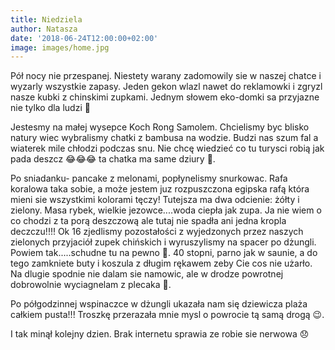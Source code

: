```yaml
---
title: Niedziela
author: Natasza
date: '2018-06-24T12:00:00+02:00'
image: images/home.jpg
---
```

Pół nocy nie przespanej. Niestety warany zadomowily sie w naszej chatce i wyzarly wszystkie zapasy. Jeden gekon wlazl nawet do reklamowki i zgryzl nasze kubki z chinskimi zupkami. Jednym słowem eko-domki sa przyjazne nie tylko dla ludzi 🙂

Jestesmy na małej wysepce Koch Rong Samolem. Chcielismy byc blisko natury wiec wybralismy chatki z bambusa na wodzie. Budzi nas szum fal a wiaterek mile chłodzi podczas snu. Nie chcę wiedzieć co tu turysci robią jak pada deszcz 😂😂😂 ta chatka ma same dziury 🙂. 

Po sniadanku- pancake z melonami, popłynelismy snurkowac. Rafa koralowa taka sobie, a może jestem juz rozpuszczona egipska rafą która mieni sie wszystkimi kolorami tęczy! Tutejsza ma dwa odcienie: żółty i zielony. Masa rybek, wielkie jezowce....woda ciepła jak zupa. Ja nie wiem o co chodzi z ta porą deszczową ale tutaj nie spadła ani jedna kropla deczczu!!!! Ok 16 zjedlismy pozostałości z wyjedzonych przez naszych zielonych przyjaciół zupek chińskich i wyruszylismy na spacer po dżungli. Powiem tak.....schudne tu na pewno 🤗. 40 stopni, parno jak w saunie, a do tego zamkniete buty i koszula z długim rękawem zeby Cie cos nie użarło. Na dlugie spodnie nie dalam sie namowic, ale w drodze powrotnej dobrowolnie wyciagnelam z plecaka 🙂.

Po półgodzinnej wspinaczce w dżungli ukazała nam się dziewicza plaża całkiem pusta!!! Troszkę przerazała mnie mysl o powrocie tą samą drogą  😉.

I tak minął kolejny dzien. Brak internetu sprawia ze robie sie nerwowa 😞
